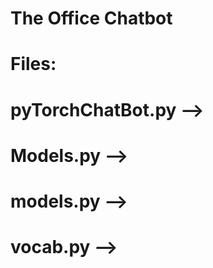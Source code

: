 # The Office Chatbot
# Files:
# pyTorchChatBot.py --> 
# Models.py -->
# models.py --> 
# vocab.py --> 
